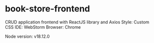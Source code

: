 # book-store-frontend

CRUD application frontend with ReactJS library and Axios 
Style: Custom CSS
IDE: WebStorm
Browser: Chrome

Node version: v18.12.0 
